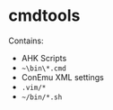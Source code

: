 cmdtools
========

Contains:
 - AHK Scripts
 - `~\bin\*.cmd`
 - ConEmu XML settings
 - `.vim/*`
 - `~/bin/*.sh`
